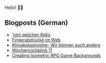 Hello! 👋🏻

## Blogposts (German)
<!-- BLOG-POST-LIST:START -->
- [&#39;nen weichen Keks](https://maurice-renck.de/de/notes/2023/nen-weichen-keks)
- [Fingerabdrücke im Web](https://maurice-renck.de/de/notes/2023/fingerabdruecke-im-web)
- [Klimakatastrophe- Wir können auch anders](https://maurice-renck.de/de/notes/2023/klimakatastrophe-wir-koennen-auch-anders)
- [Wochenrückblick 11](https://maurice-renck.de/de/blog/2023/kw11)
- [Creating Isometric RPG Game Backgrounds](https://maurice-renck.de/de/notes/2023/creating-isometric-rpg-game-backgrounds)
<!-- BLOG-POST-LIST:END -->

<!--
**mauricerenck/mauricerenck** is a ✨ _special_ ✨ repository because its `README.md` (this file) appears on your GitHub profile.

Here are some ideas to get you started:

- 🔭 I’m currently working on ...
- 🌱 I’m currently learning ...
- 👯 I’m looking to collaborate on ...
- 🤔 I’m looking for help with ...
- 💬 Ask me about ...
- 📫 How to reach me: ...
- 😄 Pronouns: ...
- ⚡ Fun fact: ...
-->
